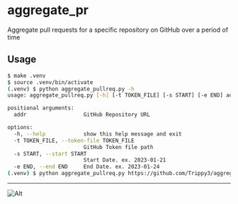 # aggregate_pr
Aggregate pull requests for a specific repository on GitHub over a period of time

## Usage
~~~bash
$ make .venv
$ source .venv/bin/activate
(.venv) $ python aggregate_pullreq.py -h
usage: aggregate_pullreq.py [-h] [-t TOKEN_FILE] [-s START] [-e END] addr

positional arguments:
  addr                  GitHub Repository URL

options:
  -h, --help            show this help message and exit
  -t TOKEN_FILE, --token-file TOKEN_FILE
                        GitHub Token file path
  -s START, --start START
                        Start Date. ex. 2023-01-21
  -e END, --end END     End Date. ex. 2023-01-24
(.venv) $ python aggregate_pullreq.py https://github.com/Trippy3/aggregate_pr
~~~

-----

![Alt](https://repobeats.axiom.co/api/embed/c2280b8673dbde0c57706cfbd19fa97aa6b0c079.svg "Repobeats analytics image")

